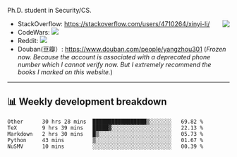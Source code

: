 Ph.D. student in Security/CS.

<img align="right" src="https://github-readme-stats.vercel.app/api?username=li-xin-yi&count_private=true&show_icons=true&hide_title=true&theme=tokyonight" />

- StackOverflow: https://stackoverflow.com/users/4710264/xinyi-li/
- CodeWars: [![](https://www.codewars.com/users/xy-li/badges/micro)](https://www.codewars.com/users/xy-li/)
- Reddit: [![](https://img.shields.io/reddit/user-karma/combined/xy-li?style=social)](https://www.reddit.com/user/xy-li/)
- Douban(豆瓣）: https://www.douban.com/people/yangzhou301  (*Frozen now. Because the account is associated with a deprecated phone number which I cannot verify now. But I extremely recommend the books I marked on this website.*)

---

## 📊 Weekly development breakdown

<!--START_SECTION:waka-->
```text
Other      30 hrs 28 mins  █████████████████▒░░░░░░░   69.82 % 
TeX        9 hrs 39 mins   █████▓░░░░░░░░░░░░░░░░░░░   22.13 % 
Markdown   2 hrs 30 mins   █▒░░░░░░░░░░░░░░░░░░░░░░░   05.73 % 
Python     43 mins         ▒░░░░░░░░░░░░░░░░░░░░░░░░   01.67 % 
NuSMV      10 mins         ░░░░░░░░░░░░░░░░░░░░░░░░░   00.39 % 
```
<!--END_SECTION:waka-->

